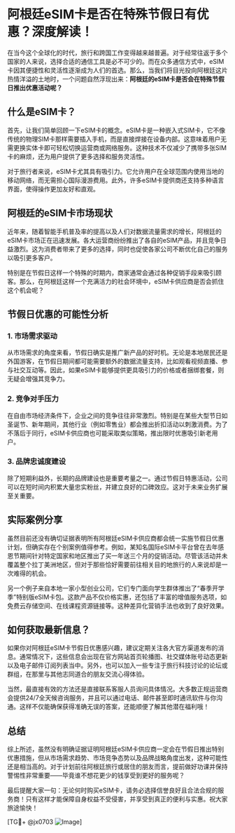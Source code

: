 # 阿根廷eSIM卡是否在特殊节假日有优惠？深度解读！

在当今这个全球化的时代，旅行和跨国工作变得越来越普遍。对于经常往返于多个国家的人来说，选择合适的通信工具是必不可少的。而在众多通信方式中，eSIM卡因其便捷性和灵活性逐渐成为人们的首选。那么，当我们将目光投向阿根廷这片热情洋溢的土地时，一个问题自然浮现出来：**阿根廷的eSIM卡是否会在特殊节假日推出优惠活动呢？**

## 什么是eSIM卡？

首先，让我们简单回顾一下eSIM卡的概念。eSIM卡是一种嵌入式SIM卡，它不像传统的物理SIM卡那样需要插入手机，而是直接焊接在设备内部。这意味着用户无需更换实体卡即可轻松切换运营商或网络服务。这种技术不仅减少了携带多张SIM卡的麻烦，还为用户提供了更多选择和服务灵活性。

对于旅行者来说，eSIM卡尤其具有吸引力。它允许用户在全球范围内使用当地的移动网络，而无需担心国际漫游费用。此外，许多eSIM卡提供商还支持多种语言界面，使得操作更加友好和直观。

## 阿根廷的eSIM卡市场现状

近年来，随着智能手机普及率的提高以及人们对数据流量需求的增长，阿根廷的eSIM卡市场正在迅速发展。各大运营商纷纷推出了各自的eSIM产品，并且竞争日益激烈。这为消费者带来了更多的选择，同时也促使各家公司不断优化自己的服务以吸引更多客户。

特别是在节假日这样一个特殊的时期内，商家通常会通过各种促销手段来吸引顾客。那么，在阿根廷这样一个充满活力的社会环境中，eSIM卡供应商是否会抓住这个机会呢？

## 节假日优惠的可能性分析

### 1. **市场需求驱动**
从市场需求的角度来看，节假日确实是推广新产品的好时机。无论是本地居民还是外国游客，在节假日期间都可能需要额外的数据流量支持，比如观看视频直播、参与社交互动等。因此，如果eSIM卡能够提供更具吸引力的价格或者捆绑套餐，则无疑会增强其竞争力。

### 2. **竞争对手压力**
在自由市场经济条件下，企业之间的竞争往往非常激烈。特别是在某些大型节日如圣诞节、新年期间，其他行业（例如零售业）都会推出折扣活动以刺激消费。为了不落后于同行，eSIM卡供应商也可能采取类似策略，推出限时优惠吸引新老用户。

### 3. **品牌忠诚度建设**
除了短期利益外，长期的品牌建设也是重要考量之一。通过节假日特惠活动，公司可以在短时间内积累大量忠实粉丝，并建立良好的口碑效应。这对于未来业务扩展至关重要。

## 实际案例分享

虽然目前还没有确切证据表明所有阿根廷eSIM卡供应商都会统一实施节假日优惠计划，但确实存在个别案例值得参考。例如，某知名国际eSIM卡平台曾在去年感恩节期间针对特定国家和地区推出了买一年送三个月的促销活动。尽管该活动并未覆盖整个拉丁美洲地区，但对于那些恰好需要前往相关目的地旅行的人来说却是一次难得的机会。

另一个例子来自本地一家小型创业公司，它们专门面向学生群体推出了“春季开学季”特别版eSIM卡包。这款产品不仅价格实惠，还包括了丰富的增值服务选项，如免费云存储空间、在线课程资源链接等。这种差异化营销手法也收到了良好效果。

## 如何获取最新信息？

如果你对阿根廷eSIM卡节假日优惠感兴趣，建议定期关注各大官方渠道发布的消息。通常情况下，这些信息会出现在官方网站首页轮播图、社交媒体账号动态更新以及电子邮件订阅列表当中。另外，也可以加入一些专注于旅行科技讨论的论坛或群组，在那里与其他志同道合的朋友交流心得体验。

当然，最直接有效的方法还是直接联系客服人员询问具体情况。大多数正规运营商会提供24/7全天候咨询服务，并且可以通过电话、邮件甚至即时通讯软件与你沟通。这样不仅能确保获得准确无误的答案，还能顺便了解其他潜在福利哦！

## 总结

综上所述，虽然没有明确证据证明阿根廷eSIM卡供应商一定会在节假日推出特别优惠措施，但从市场需求趋势、市场竞争态势以及品牌战略角度出发，这种可能性还是相当高的。对于计划前往阿根廷旅行或居住的朋友而言，提前做好功课并保持警惕性非常重要——毕竟谁不想花更少的钱享受到更好的服务呢？

最后提醒大家一句：无论何时购买eSIM卡，请务必选择信誉良好且合法合规的服务商！只有这样才能保障自身权益不受侵害，并享受到真正的便利与实惠。祝大家旅途愉快！

[TG💪+ @jx0703 ![Image](https://github.com/user-attachments/assets/dbca1d08-cadb-493c-b0ec-ad6f7a83f270)]